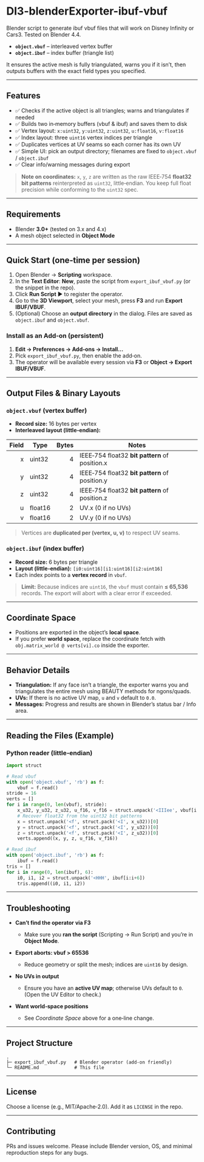# DI3-blenderExporter-ibuf-vbuf
Blender script to generate ibuf vbuf files that will work on Disney Infinity or Cars3.
Tested on Blender 4.4.

* **`object.vbuf`** – interleaved vertex buffer
* **`object.ibuf`** – index buffer (triangle list)

It ensures the active mesh is fully triangulated, warns you if it isn’t, then outputs buffers with the exact field types you specified.

---

## Features

* ✅ Checks if the active object is all triangles; warns and triangulates if needed
* ✅ Builds two in‑memory buffers (vbuf & ibuf) and saves them to disk
* ✅ Vertex layout: `x:uint32`, `y:uint32`, `z:uint32`, `u:float16`, `v:float16`
* ✅ Index layout: three `uint16` vertex indices per triangle
* ✅ Duplicates vertices at UV seams so each corner has its own UV
* ✅ Simple UI: pick an output directory; filenames are fixed to `object.vbuf` / `object.ibuf`
* ✅ Clear info/warning messages during export

> **Note on coordinates:** `x`, `y`, `z` are written as the raw IEEE‑754 **float32 bit patterns** reinterpreted as `uint32`, little‑endian. You keep full float precision while conforming to the `uint32` spec.

---

## Requirements

* Blender **3.0+** (tested on 3.x and 4.x)
* A mesh object selected in **Object Mode**

---

## Quick Start (one‑time per session)

1. Open Blender → **Scripting** workspace.
2. In the **Text Editor**: **New**, paste the script from `export_ibuf_vbuf.py` (or the snippet in the repo).
3. Click **Run Script** ▶️ to register the operator.
4. Go to the **3D Viewport**, select your mesh, press **F3** and run **Export IBUF/VBUF**.
5. (Optional) Choose an **output directory** in the dialog. Files are saved as `object.ibuf` and `object.vbuf`.

### Install as an Add‑on (persistent)

1. **Edit → Preferences → Add‑ons → Install…**
2. Pick `export_ibuf_vbuf.py`, then enable the add‑on.
3. The operator will be available every session via **F3** or **Object → Export IBUF/VBUF**.

---

## Output Files & Binary Layouts

### `object.vbuf` (vertex buffer)

* **Record size:** 16 bytes per vertex
* **Interleaved layout (little‑endian):**

| Field | Type    | Bytes | Notes                                          |
| ----: | ------- | ----: | ---------------------------------------------- |
|     x | uint32  |     4 | IEEE‑754 float32 **bit pattern** of position.x |
|     y | uint32  |     4 | IEEE‑754 float32 **bit pattern** of position.y |
|     z | uint32  |     4 | IEEE‑754 float32 **bit pattern** of position.z |
|     u | float16 |     2 | UV.x (0 if no UVs)                             |
|     v | float16 |     2 | UV.y (0 if no UVs)                             |

> Vertices are **duplicated per (vertex, u, v)** to respect UV seams.

### `object.ibuf` (index buffer)

* **Record size:** 6 bytes per triangle
* **Layout (little‑endian):** `[i0:uint16][i1:uint16][i2:uint16]`
* Each index points to a **vertex record** in `vbuf`.

> **Limit:** Because indices are `uint16`, the `vbuf` must contain **≤ 65,536** records. The export will abort with a clear error if exceeded.

---

## Coordinate Space

* Positions are exported in the object’s **local space**.
* If you prefer **world space**, replace the coordinate fetch with `obj.matrix_world @ verts[vi].co` inside the exporter.

---

## Behavior Details

* **Triangulation:** If any face isn’t a triangle, the exporter warns you and triangulates the entire mesh using BEAUTY methods for ngons/quads.
* **UVs:** If there is no active UV map, `u` and `v` default to `0.0`.
* **Messages:** Progress and results are shown in Blender’s status bar / Info area.

---

## Reading the Files (Example)

### Python reader (little‑endian)

```python
import struct

# Read vbuf
with open('object.vbuf', 'rb') as f:
    vbuf = f.read()
stride = 16
verts = []
for i in range(0, len(vbuf), stride):
    x_u32, y_u32, z_u32, u_f16, v_f16 = struct.unpack('<IIIee', vbuf[i:i+stride])
    # Recover float32 from the uint32 bit patterns
    x = struct.unpack('<f', struct.pack('<I', x_u32))[0]
    y = struct.unpack('<f', struct.pack('<I', y_u32))[0]
    z = struct.unpack('<f', struct.pack('<I', z_u32))[0]
    verts.append((x, y, z, u_f16, v_f16))

# Read ibuf
with open('object.ibuf', 'rb') as f:
    ibuf = f.read()
tris = []
for i in range(0, len(ibuf), 6):
    i0, i1, i2 = struct.unpack('<HHH', ibuf[i:i+6])
    tris.append((i0, i1, i2))
```

---

## Troubleshooting

* **Can’t find the operator via F3**

  * Make sure you **ran the script** (Scripting → Run Script) and you’re in **Object Mode**.
* **Export aborts: vbuf > 65536**

  * Reduce geometry or split the mesh; indices are `uint16` by design.
* **No UVs in output**

  * Ensure you have an **active UV map**; otherwise UVs default to `0`. (Open the UV Editor to check.)
* **Want world‑space positions**

  * See *Coordinate Space* above for a one‑line change.

---

## Project Structure

```
.
├─ export_ibuf_vbuf.py   # Blender operator (add‑on friendly)
└─ README.md             # This file
```

---

## License

Choose a license (e.g., MIT/Apache‑2.0). Add it as `LICENSE` in the repo.

---

## Contributing

PRs and issues welcome. Please include Blender version, OS, and minimal reproduction steps for any bugs.
